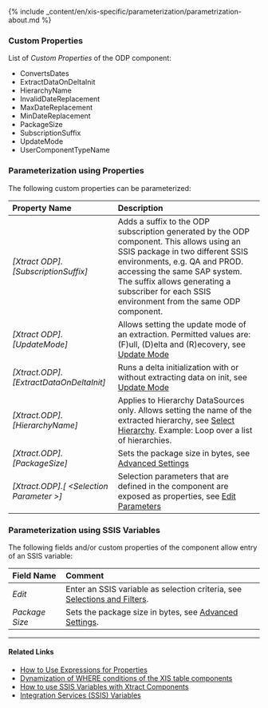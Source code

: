 
{% include _content/en/xis-specific/parameterization/parametrization-about.md  %}

### Custom Properties

List of *Custom Properties* of the ODP component:
- ConvertsDates
- ExtractDataOnDeltaInit
- HierarchyName
- InvalidDateReplacement
- MaxDateReplacement
- MinDateReplacement
- PackageSize
- SubscriptionSuffix
- UpdateMode
- UserComponentTypeName

### Parameterization using Properties
The following custom properties can be parameterized:

|Property Name|Description|
|:----|:----|
| *[Xtract ODP].[SubscriptionSuffix]*| Adds a suffix to the ODP subscription generated by the ODP component. This allows using an SSIS package in two different SSIS environments, e.g. QA and PROD. accessing the same SAP system. The suffix allows generating a subscriber for each SSIS environment from the same ODP component.|
| *[Xtract ODP].[UpdateMode]*|Allows setting the update mode of an extraction. Permitted values are: (F)ull, (D)elta and (R)ecovery, see [Update Mode](./odp-functions-ov#update-mode)|
| *[Xtract.ODP].[ExtractDataOnDeltaInit]*| Runs a delta initialization with or without extracting data on init, see [Update Mode](./odp-functions-ov#update-mode)|
| *[Xtract.ODP].[HierarchyName]*| Applies to Hierarchy DataSources only. Allows setting the name of the extracted hierarchy, see [Select Hierarchy](./odp-functions-ov#select-hierarchy). Example: Loop over a list of hierarchies.  |
| *[Xtract.ODP].[PackageSize]*| Sets the package size in bytes, see [Advanced Settings](./odp-functions-ov#advanced-settings) |
| *[Xtract.ODP].[ &lt;Selection Parameter &gt;]*| Selection parameters that are defined in the component are exposed as properties, see [Edit Parameters](./odp-functions-ov#edit-parameters) |

### Parameterization using SSIS Variables
The following fields and/or custom properties of the component allow entry of an SSIS variable:

|Field Name|Comment|
|:----|:----|
| *Edit*|Enter an SSIS variable as selection criteria, see [Selections and Filters](./odp-functions-ov#selections-and-filters).|
| *Package Size*| Sets the package size in bytes, see [Advanced Settings](./odp-functions-ov#advanced-settings). |


****
#### Related Links
- [How to Use Expressions for Properties](../parameterization/parameterization-prop#how-to-use-expressions-for-properties) 
- [Dynamization of WHERE conditions of the XIS table components](https://kb.theobald-software.com/xtract-is/Dynamization-of-WHERE-conditions-of-the-XIS-table-components)
- [How to use SSIS Variables with Xtract Components](../parameterization/parameterization-var) 
- [Integration Services (SSIS) Variables](https://docs.microsoft.com/en-us/sql/integration-services/integration-services-ssis-variables?view=sql-server-ver15)